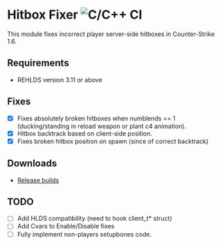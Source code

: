 # Hitbox Fixer ![C/C++ CI](https://github.com/Garey27/hitbox_fixer/actions/workflows/cmake.yml/badge.svg)
This module fixes incorrect player server-side hitboxes in Counter-Strike 1.6.
## Requirements
* REHLDS version 3.11 or above
## Fixes
- [x] Fixes absolutely broken hitboxes when numblends == 1 (ducking/standing in reload weapon or plant c4 animation).
- [x] Hitbox backtrack based on client-side position.
- [x] Fixes broken hitbox position on spawn (since of correct backtrack)
## Downloads
* [Release builds](https://github.com/dreamstalker/rehlds/releases)
## TODO
- [ ] Add HLDS compatibility (need to hook client_t* struct)
- [ ] Add Cvars to Enable/Disable fixes
- [ ] Fully implement non-players setupbones code.
